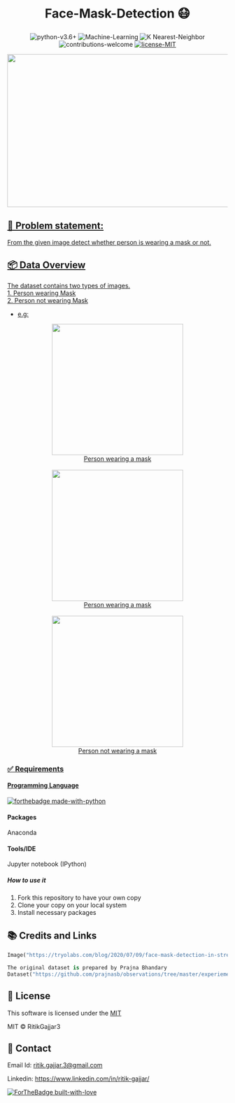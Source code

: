 # <p align="center">Face-Mask-Detection 😷</p>

<p align="center">
    <img src="https://img.shields.io/badge/python-v3.6+-blue.svg"
         alt="python-v3.6+">
    <img src="https://img.shields.io/badge/Machine-Learning-red.svg"
         alt="Machine-Learning">
    <img src="https://img.shields.io/badge/K Nearest-Neighbor-yellow.svg"
         alt="K Nearest-Neighbor">
    <img src="https://img.shields.io/badge/contributions-welcome-orange.svg"
         alt="contributions-welcome">
    <a href="https://github.com/RitikGajjar3/Face-Mask-Detection/blob/main/LICENSE">
    <img src="https://img.shields.io/badge/license-MIT-green.svg"
         alt="license-MIT">
</p>

<p align="center">
  <img width="600" height="350" src="https://tryolabs.com/blog/images/blog/social/2020-07-09-face-mask-detection-in-street-camera-video-streams-using-ai-behind-the-curtain.22b74ac9.png">
</p>

<h2>📘 Problem statement:</h2>
From the given image detect whether person is wearing a mask or not.

<h2>📦 Data Overview</h2>
The dataset contains two types of images.
    <br>
        1. Person wearing Mask
    <br>
        2. Person not wearing Mask

- e.g:  
<p align="Center">
  
  <img width="300" height="300" src="https://user-images.githubusercontent.com/40620782/100542023-aff7aa80-326d-11eb-94d5-500ffd112ccd.jpg">
  <br>
  Person wearing a mask
  <br>
  <br>
  
  <img width="300" height="300" src="https://user-images.githubusercontent.com/40620782/100542042-d289c380-326d-11eb-944f-fc62ac524509.jpg">
  <br>
  Person wearing a mask
  <br>
  <br>
  
   <img width="300" height="300" src="https://user-images.githubusercontent.com/40620782/100542066-f220ec00-326d-11eb-9597-747030158708.jpg">
   <br>
   Person not wearing a mask

</p>


### ✅  Requirements

#### Programming Language
[![forthebadge made-with-python](http://ForTheBadge.com/images/badges/made-with-python.svg)](https://www.python.org/)

#### Packages
Anaconda

#### Tools/IDE 
Jupyter notebook (IPython)

##### How to use it
1. Fork this repository to have your own copy
2. Clone your copy on your local system
3. Install necessary packages

## 📚 Credits and Links
```python
Image("https://tryolabs.com/blog/2020/07/09/face-mask-detection-in-street-camera-video-streams-using-ai-behind-the-curtain/")

The original dataset is prepared by Prajna Bhandary
Dataset("https://github.com/prajnasb/observations/tree/master/experiements/data")
```

## 📜 License

This software is licensed under the [MIT](https://github.com/RitikGajjar3/Face-Mask-Detection/blob/main/LICENSE)

MIT © RitikGajjar3

## 🤝 Contact

Email Id: ritik.gajjar.3@gmail.com

Linkedin: https://www.linkedin.com/in/ritik-gajjar/

[![ForTheBadge built-with-love](http://ForTheBadge.com/images/badges/built-with-love.svg)](https://github.com/RitikGajjar3)
